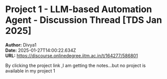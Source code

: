 # Project 1 - LLM-based Automation Agent - Discussion Thread [TDS Jan 2025]

**Author:** Divya1  
**Date:** 2025-01-27T14:00:22.634Z  
**URL:** https://discourse.onlinedegree.iitm.ac.in/t/164277/586801

By clicking the project link ,I am getting the notes…but no project is available in my project 1
